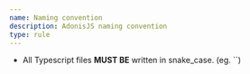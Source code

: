 ```yaml
---
name: Naming convention
description: AdonisJS naming convention
type: rule
---
```


- All Typescript files **MUST BE** written in snake_case. (eg. ``)
